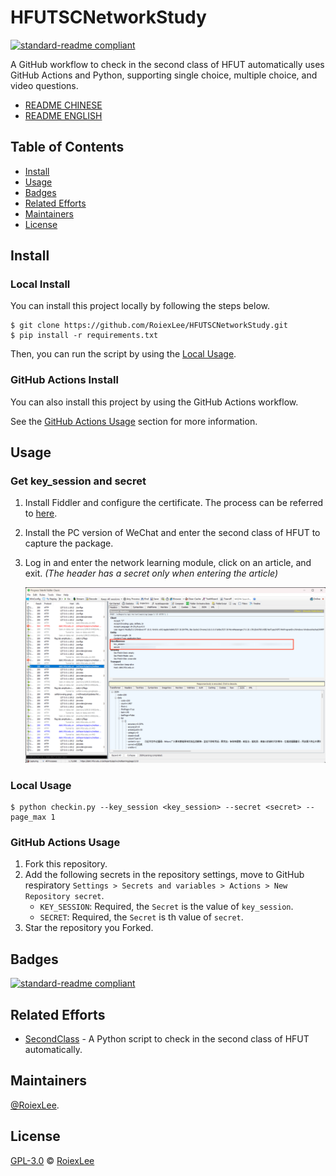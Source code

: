 # HFUTSCNetworkStudy

[![standard-readme compliant](https://img.shields.io/badge/readme%20style-standard-brightgreen.svg?style=flat-square)](https://github.com/RichardLitt/standard-readme)

A GitHub workflow to check in the second class of HFUT automatically uses GitHub Actions and Python, supporting single choice, multiple choice, and video questions.

- [README CHINESE](./README.md)
- [README ENGLISH](./README_EN.md)

## Table of Contents

- [Install](#install)
- [Usage](#usage)
- [Badges](#badges)
- [Related Efforts](#related-efforts)
- [Maintainers](#maintainers)
- [License](#license)

## Install

### Local Install

You can install this project locally by following the steps below.

```shell
$ git clone https://github.com/RoiexLee/HFUTSCNetworkStudy.git
$ pip install -r requirements.txt
```

Then, you can run the script by using the [Local Usage](#local-usage).

### GitHub Actions Install

You can also install this project by using the GitHub Actions workflow.

See the [GitHub Actions Usage](#github-actions-usage) section for more information.

## Usage

### Get key_session and secret

1. Install Fiddler and configure the certificate. The process can be referred to [here](https://zhuanlan.zhihu.com/p/410150022).
2. Install the PC version of WeChat and enter the second class of HFUT to capture the package.
3. Log in and enter the network learning module, click on an article, and exit. *(The header has a secret only when entering the article)*

   ![image](./images/key_session_and_secret.png)

### Local Usage

```shell
$ python checkin.py --key_session <key_session> --secret <secret> --page_max 1
```

### GitHub Actions Usage

1. Fork this repository.
2. Add the following secrets in the repository settings, move to GitHub respiratory `Settings > Secrets and variables > Actions > New Repository secret`.
    - `KEY_SESSION`: Required, the `Secret` is the value of `key_session`.
    - `SECRET`: Required, the `Secret` is th value of `secret`.
3. Star the repository you Forked.

## Badges

[![standard-readme compliant](https://img.shields.io/badge/readme%20style-standard-brightgreen.svg?style=flat-square)](https://github.com/RichardLitt/standard-readme)

## Related Efforts

- [SecondClass](https://github.com/Zirconium233/SecondClass) - A Python script to check in the second class of HFUT automatically.

## Maintainers

[@RoiexLee](https://roiexlee.github.io).

## License

[GPL-3.0](./LICENSE) © [RoiexLee](https://roiexlee.github.io) 